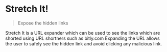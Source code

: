 # Stretch It!
> Expose the hidden links

Stretch It is a URL expander which can be used to see the links which are shorted using URL shortners such as bitly.com
Expanding the URL allows the user to safely see the hidden link and avoid clicking any malicious link.
